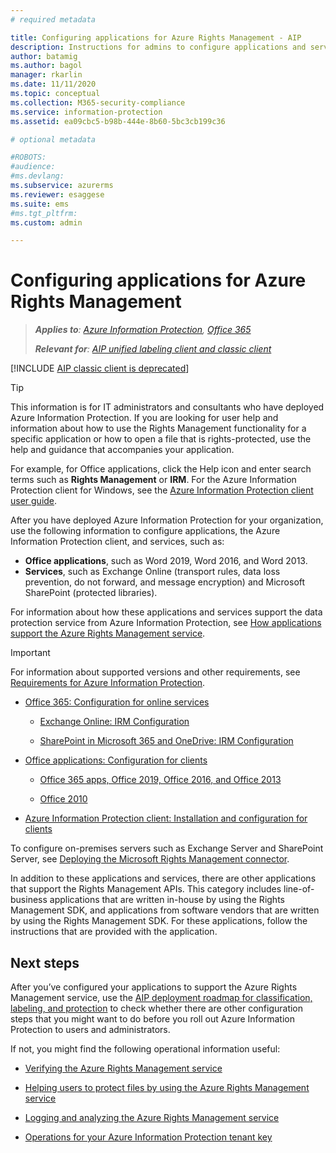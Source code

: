```yaml
---
# required metadata

title: Configuring applications for Azure Rights Management - AIP
description: Instructions for admins to configure applications and services to support the Azure Rights Management protection service for Azure Information Protection.
author: batamig
ms.author: bagol
manager: rkarlin
ms.date: 11/11/2020
ms.topic: conceptual
ms.collection: M365-security-compliance
ms.service: information-protection
ms.assetid: ea09cbc5-b98b-444e-8b60-5bc3cb199c36

# optional metadata

#ROBOTS:
#audience:
#ms.devlang:
ms.subservice: azurerms
ms.reviewer: esaggese
ms.suite: ems
#ms.tgt_pltfrm:
ms.custom: admin

---
```


# Configuring applications for Azure Rights Management

>***Applies to**: [Azure Information Protection](/office365/servicedescriptions/microsoft-365-service-descriptions/microsoft-365-tenantlevel-services-licensing-guidance/microsoft-365-security-compliance-licensing-guidance#information-protection), [Office 365](https://download.microsoft.com/download/E/C/F/ECF42E71-4EC0-48FF-AA00-577AC14D5B5C/Azure_Information_Protection_licensing_datasheet_EN-US.pdf)*
>
>***Relevant for**: [AIP unified labeling client and classic client](faqs.md#whats-the-difference-between-the-azure-information-protection-classic-and-unified-labeling-clients)*

[!INCLUDE [AIP classic client is deprecated](includes/classic-client-deprecation.md)]


> [!TIP]
> This information is for IT administrators and consultants who have deployed Azure Information Protection. If you are looking for user help and information about how to use the Rights Management functionality for a specific application or how to open a file that is rights-protected, use the help and guidance that accompanies your application.
>
> For example, for Office applications, click the Help icon and enter search terms such as **Rights Management** or **IRM**. For the Azure Information Protection client for Windows, see the [Azure Information Protection client user guide](./rms-client/clientv2-user-guide.md).

After you have deployed Azure Information Protection for your organization, use the following information to configure applications, the Azure Information Protection client, and services, such as:

- **Office applications**, such as Word 2019, Word 2016, and Word 2013. 
- **Services**, such as Exchange Online (transport rules, data loss prevention, do not forward, and message encryption) and Microsoft SharePoint (protected libraries). 

For information about how these applications and services support the data protection service from Azure Information Protection, see [How applications support the Azure Rights Management service](applications-support.md).

> [!IMPORTANT]
> For information about supported versions and other requirements, see [Requirements for Azure Information Protection](requirements.md).

-   [Office 365: Configuration for online services](configure-office365.md)

    -   [Exchange Online: IRM Configuration](configure-office365.md#exchangeonline-irm-configuration)

    -   [SharePoint in Microsoft 365 and OneDrive: IRM Configuration](configure-office365.md#sharepoint-in-microsoft-365-and-onedrive-irm-configuration)

- [Office applications: Configuration for clients](configure-office-apps.md)

	-   [Office 365 apps, Office 2019, Office 2016, and Office 2013](configure-office-apps.md#office365-apps-office-2019-office-2016-and-office-2013)

	-   [Office 2010](configure-office-apps.md#office2010)

-   [Azure Information Protection client: Installation and configuration for clients](configure-client.md)

To configure on-premises servers such as Exchange Server and SharePoint Server, see [Deploying the Microsoft Rights Management connector](deploy-rms-connector.md).

In addition to these applications and services, there are other applications that support the Rights Management APIs. This category includes line-of-business applications that are written in-house by using the Rights Management SDK, and applications from software vendors that are written by using the Rights Management SDK. For these applications, follow the instructions that are provided with the application.

## Next steps

After you’ve configured your applications to support the Azure Rights Management service, use the [AIP deployment roadmap for classification, labeling, and protection](deployment-roadmap-classify-label-protect.md) to check whether there are other configuration steps that you might want to do before you roll out Azure Information Protection to users and administrators. 

If not, you might find the following operational information useful:

- [Verifying the Azure Rights Management service](verify.md)

- [Helping users to protect files by using the Azure Rights Management service](help-users.md)

- [Logging and analyzing the Azure Rights Management service](log-analyze-usage.md)

- [Operations for your Azure Information Protection tenant key](operations-tenant-key.md)


